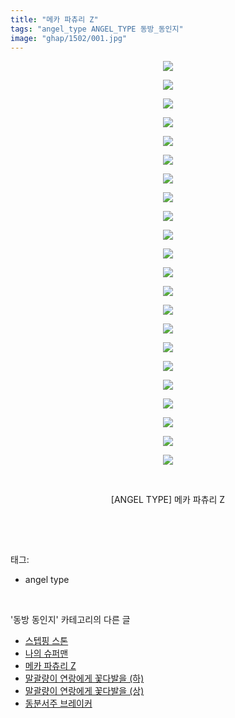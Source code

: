 ```yaml
---
title: "메카 파츄리 Z"
tags: "angel_type ANGEL_TYPE 동방_동인지"
image: "ghap/1502/001.jpg"
---
```

<div class="article">
<p style="text-align: center; clear: none; float: none;"><img src="{{ site.nasurl }}/ghap/1502/001.jpg"/></p>
<p style="text-align: center; clear: none; float: none;"><img src="{{ site.nasurl }}/ghap/1502/002.jpg"/></p>
<p style="text-align: center; clear: none; float: none;"><img src="{{ site.nasurl }}/ghap/1502/003.jpg"/></p>
<p style="text-align: center; clear: none; float: none;"><img src="{{ site.nasurl }}/ghap/1502/004.jpg"/></p>
<p style="text-align: center; clear: none; float: none;"><img src="{{ site.nasurl }}/ghap/1502/005.jpg"/></p>
<p style="text-align: center; clear: none; float: none;"><img src="{{ site.nasurl }}/ghap/1502/006.jpg"/></p>
<p style="text-align: center; clear: none; float: none;"><img src="{{ site.nasurl }}/ghap/1502/007.jpg"/></p>
<p style="text-align: center; clear: none; float: none;"><img src="{{ site.nasurl }}/ghap/1502/008.jpg"/></p>
<p style="text-align: center; clear: none; float: none;"><img src="{{ site.nasurl }}/ghap/1502/009.jpg"/></p>
<p style="text-align: center; clear: none; float: none;"><img src="{{ site.nasurl }}/ghap/1502/010.jpg"/></p>
<p style="text-align: center; clear: none; float: none;"><img src="{{ site.nasurl }}/ghap/1502/011.jpg"/></p>
<p style="text-align: center; clear: none; float: none;"><img src="{{ site.nasurl }}/ghap/1502/012.jpg"/></p>
<p style="text-align: center; clear: none; float: none;"><img src="{{ site.nasurl }}/ghap/1502/013.jpg"/></p>
<p style="text-align: center; clear: none; float: none;"><img src="{{ site.nasurl }}/ghap/1502/014.jpg"/></p>
<p style="text-align: center; clear: none; float: none;"><img src="{{ site.nasurl }}/ghap/1502/015.jpg"/></p>
<p style="text-align: center; clear: none; float: none;"><img src="{{ site.nasurl }}/ghap/1502/016.jpg"/></p>
<p style="text-align: center; clear: none; float: none;"><img src="{{ site.nasurl }}/ghap/1502/017.jpg"/></p>
<p style="text-align: center; clear: none; float: none;"><img src="{{ site.nasurl }}/ghap/1502/018.jpg"/></p>
<p style="text-align: center; clear: none; float: none;"><img src="{{ site.nasurl }}/ghap/1502/019.jpg"/></p>
<p style="text-align: center; clear: none; float: none;"><img src="{{ site.nasurl }}/ghap/1502/020.jpg"/></p>
<p style="text-align: center; clear: none; float: none;"><img src="{{ site.nasurl }}/ghap/1502/021.jpg"/></p>
<p style="text-align: center; clear: none; float: none;"><img src="{{ site.nasurl }}/ghap/1502/022.jpg"/></p>
<p style="text-align: center; clear: none; float: none;"><br/></p>
<p style="text-align: center; clear: none; float: none;">[ANGEL TYPE] 메카 파츄리 Z</p>
<p><br/></p>
</div><br/>
<div class="tagTrail">
<p>태그: </p>
<ul>
<li>angel type</li>
</ul>
</div><br/>
<div class="another">
<p>'동방 동인지' 카테고리의 다른 글</p>
<ul>
<li><a href="/2016-08-11-ghap_1505">스텝핑 스톤</a></li>
<li><a href="/2016-08-11-ghap_1503">나의 슈퍼맨</a></li>
<li><a href="/2016-08-11-ghap_1502">메카 파츄리 Z</a></li>
<li><a href="/2016-08-11-ghap_1501">말괄량이 연랑에게 꽃다발을 (하)</a></li>
<li><a href="/2016-08-11-ghap_1500">말괄량이 연랑에게 꽃다발을 (상)</a></li>
<li><a href="/2016-08-11-ghap_1498">동분서주 브레이커</a></li>
</ul>
</div><br/>
<div class="cb_module cb_fluid">
<div class="cb_wrt cb_profile">
</div><!-- commentList close -->
</div><br/>
